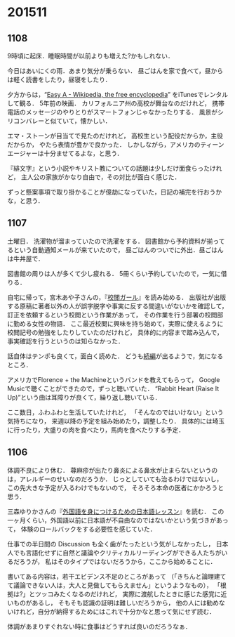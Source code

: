 # 201511
## 1108
9時頃に起床．睡眠時間が以前よりも増えた?かもしれない．

今日はあいにくの雨．あまり気分が乗らない．
昼ごはんを家で食べて，昼からは軽く読書をしたり，昼寝をしたり．

夕方からは，“[Easy A - Wikipedia, the free encyclopedia](https://en.wikipedia.org/wiki/Easy_A)” をiTunesでレンタルして観る．
5年前の映画．
カリフォルニア州の高校が舞台なのだけれど，
携帯電話のメッセージのやりとりがスマートフォンじゃなかったりする．
風景がシリコンバレーと似ていて，懐かしい．

エマ・ストーンが目当てで見たのだけれど，
高校生という配役だからか，主役だからか，
やたら表情が豊かで良かった．
しかしながら，アメリカのティーンエージャーは十分ませてるよな，と思う．

『緋文字』という小説やキリスト教についての話題は少しだけ面食らったけれど，
主人公の家族がかなり自由で，その対比が面白く感じた．

ずっと懸案事項で取り掛かることが億劫になっていた，日記の補完を行おうかな，と思う．


## 1107
土曜日．
洗濯物が溜まっていたので洗濯をする．
図書館から予約資料が揃ってるという自動通知メールが来ていたので，
昼ごはんのついでに外出．昼ごはんは牛丼屋で．

図書館の周りは人が多くて少し疲れる．
5冊くらい予約していたので，一気に借りる．

自宅に帰って，宮木あや子さんの，『[校閲ガール](http://www.amazon.co.jp/dp/4040663632)』を読み始める．
出版社が出版する原稿に著者以外の人が誤字脱字や事実に反する間違いがないかを確認して，
訂正を依頼するという校閲という作業があって，
その作業を行う部署の校閲部に勤める女性の物語．
ここ最近校閲に興味を持ち始めて，実際に使えるように校閲記号の勉強をしたりしていたのだけれど，
具体的に内容まで踏み込んで，事実確認を行うというのは知らなかった．

話自体はテンポも良くて，面白く読めた．
どうも[続編](http://www.kadokawa.co.jp/product/321507000134/)が出るようで，気になるところ．


アメリカでFlorence + the Machineというバンドを教えてもらって，
Google Musicで聴くことができたので，ずっと聴いていた．
“Rabbit Heart (Raise It Up)”という曲は耳障りが良くて，繰り返し聴いている．

ここ数日，ふわふわと生活していたけれど，
「そんなのではいけない」という気持ちになり，
来週以降の予定を組み始めたり，調整したり．
具体的には埼玉に行ったり，大盛りの肉を食べたり，馬肉を食べたりする予定．


## 1106
体調不良により休む．
蕁麻疹が出たり鼻炎による鼻水が止まらないというのは，アレルギーのせいなのだろうか．
じっとしていても治るわけではないし，この先大きな予定が入るわけでもないので，
そろそろ本命の医者にかかろうと思う．


三森ゆりかさんの『[外国語を身につけるための日本語レッスン](http://www.amazon.co.jp/dp/4560049882)』を読む．
この一ヶ月くらい，外国語以前に日本語が不自由なのではないかという気づきがあって，
体験のロールバックをする必要性を感じていた．

仕事での半日間の Discussion も全く歯がたったという気がしなかったし，
日本人でも言語化せずに自然と議論やクリティカルリーディングができる人たちがいるだろうが，
私はそのタイプではないだろうから，ここから始めることに．

書いてある内容は，若干エビデンス不足のところがあって
（「きちんと論理建てて議論できない人は，大人と見做してもらえません」というようなもの），
「根拠は?」とツッコみたくなるのだけれど，
実際に渡航したときに感じた感覚に近いものがあるし，
そもそも認識の証明は難しいだろうから，
他の人には勧めないけれど，自分が納得するためにはこれで十分かなと思って気にせず読む．


体調があまりすぐれない時に食事はどうすれば良いのだろうなぁ．
